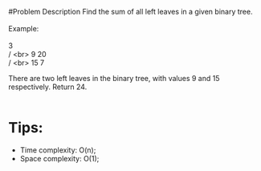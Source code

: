 #Problem Description
Find the sum of all left leaves in a given binary tree.<br>
<br>
Example:<br>
<br>
    3<br>
   / \<br>
  9  20<br>
    /  \<br>
   15   7<br>

There are two left leaves in the binary tree, with values 9 and 15 respectively. Return 24.<br>
<br>
# Tips:
* Time complexity: O(n);
* Space complexity: O(1);